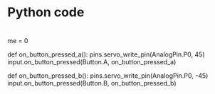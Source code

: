 # Python code
#
me = 0

def on_button_pressed_a():
  pins.servo_write_pin(AnalogPin.P0, 45)
input.on_button_pressed(Button.A, on_button_pressed_a)

def on_button_pressed_b():
  pins.servo_write_pin(AnalogPin.P0, -45)
input.on_button_pressed(Button.B, on_button_pressed_b)
